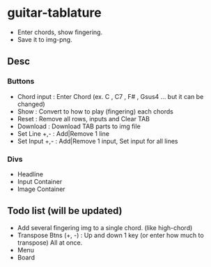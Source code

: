 # guitar-tablature

- Enter chords, show fingering.
- Save it to img-png.

## Desc

### Buttons
- Chord input : Enter Chord (ex. C , C7 , F# , Gsus4 ... but it can be changed)
- Show : Convert to how to play (fingering) each chords
- Reset : Remove all rows, inputs and Clear TAB
- Download : Download TAB parts to img file
- Set Line +,- : Add|Remove 1 line
- Set Input +,- : Add|Remove 1 input, Set input for all lines

### Divs
- Headline
- Input Container
- Image Container

## Todo list (will be updated)

- Add several fingering img to a single chord. (like high-chord)
- Transpose Btns (+, -) : Up and down 1 key (or enter how much to transpose) All at once.
- Menu
- Board


